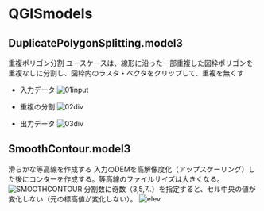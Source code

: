 # QGISmodels
## DuplicatePolygonSplitting.model3
重複ポリゴン分割
ユースケースは、線形に沿った一部重複した図枠ポリゴンを重複なしに分割し、図枠内のラスタ・ベクタをクリップして、重複を無くす


- 入力データ
![01input](https://github.com/user-attachments/assets/7a9371ec-bcc0-408b-9aa5-17bd226898f7)

- 重複の分割
![02div](https://github.com/user-attachments/assets/0cb6686b-2ee3-41af-a25c-37093f049cb4)

- 出力データ
![03div](https://github.com/user-attachments/assets/d4475987-0f25-437a-abaa-3206c4269cde)

## SmoothContour.model3
滑らかな等高線を作成する
入力のDEMを高解像度化（アップスケーリング）した後にコンターを作成する。等高線のファイルサイズは大きくなる。
![SMOOTHCONTOUR](https://github.com/user-attachments/assets/b41b3546-a6c5-492c-b59c-dca1214bde43)
分割数に奇数（3,5,7..）を指定すると、セル中央の値が変化しない（元の標高値が変化しない）。
![elev](https://github.com/user-attachments/assets/db4f6d5f-fab4-4b4e-8c5b-7afeecd45eb4)
